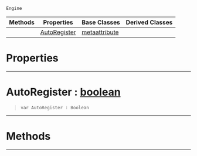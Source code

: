  `Engine`

|Methods|Properties|Base Classes|Derived Classes|
|---|---|---|---|
| |[ AutoRegister](https://github.com/ZilchEngine/ZilchDocs/blob/master/code_reference/class_reference/metaeditorscriptobject.markdown#autoregister-zero-engine)|[metaattribute](https://github.com/ZilchEngine/ZilchDocs/blob/master/code_reference/class_reference/metaattribute.markdown)| |


 #  Properties


---  
 #  AutoRegister : [boolean](https://github.com/ZilchEngine/ZilchDocs/blob/master/code_reference/nada_base_types/boolean.markdown)

> 
> ``` lang=cpp, name=Nada
> var AutoRegister : Boolean


---  
 #  Methods


---  
 

 